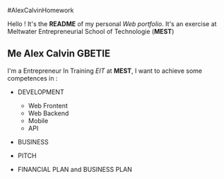 #AlexCalvinHomework

Hello !
It's the **README** of my personal *Web portfolio*. It's an exercise at Meltwater Entrepreneurial School of Technologie (**MEST**)

## Me Alex Calvin GBETIE

I'm a Entrepreneur In Training *EIT* at **MEST**, I want to achieve some competences in :

* DEVELOPMENT
  * Web Frontent
  * Web Backend
  * Mobile
  * API

* BUSINESS

* PITCH

* FINANCIAL PLAN and BUSINESS PLAN
